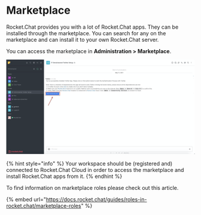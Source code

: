 # Marketplace

Rocket.Chat provides you with a lot of Rocket.Chat apps. They can be installed through the marketplace. You can search for any on the marketplace and can install it to your own Rocket.Chat server.

You can access the marketplace in **Administration &gt; Marketplace**.

![](../../../../.gitbook/assets/image%20%28413%29.png)

{% hint style="info" %}
Your workspace should be \(registered and\) connected to Rocket.Chat Cloud in order to access the marketplace and install Rocket.Chat apps from it.
{% endhint %}

To find information on marketplace roles please check out this article. 

{% embed url="https://docs.rocket.chat/guides/roles-in-rocket.chat/marketplace-roles" %}



